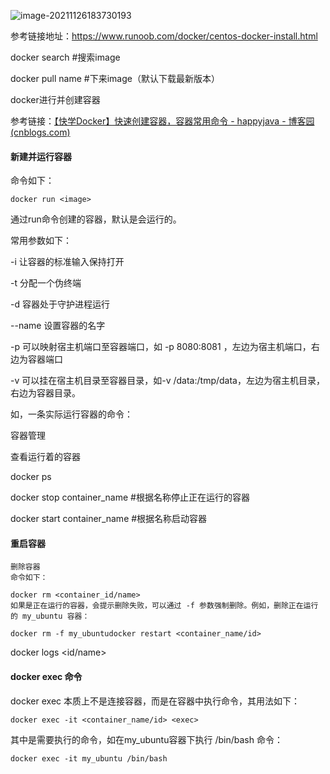 ![image-20211126183730193](C:\Users\e2607\AppData\Roaming\Typora\typora-user-images\image-20211126183730193.png)

参考链接地址：https://www.runoob.com/docker/centos-docker-install.html

docker search #搜索image

docker pull name #下来image（默认下载最新版本）

docker进行并创建容器

参考链接：[【快学Docker】快速创建容器，容器常用命令 - happyjava - 博客园 (cnblogs.com)](https://www.cnblogs.com/happy4java/p/11206853.html)

#### 新建并运行容器

命令如下：

```
docker run <image>
```

通过run命令创建的容器，默认是会运行的。

常用参数如下：

-i 让容器的标准输入保持打开

-t 分配一个伪终端

-d 容器处于守护进程运行

--name 设置容器的名字

-p 可以映射宿主机端口至容器端口，如 -p 8080:8081 ，左边为宿主机端口，右边为容器端口

-v 可以挂在宿主机目录至容器目录，如-v /data:/tmp/data，左边为宿主机目录，右边为容器目录。

如，一条实际运行容器的命令：

容器管理

查看运行着的容器

docker ps 

docker stop container_name #根据名称停止正在运行的容器 

docker start container_name #根据名称启动容器

#### 重启容器

```
删除容器
命令如下：

docker rm <container_id/name>
如果是正在运行的容器，会提示删除失败，可以通过 -f 参数强制删除。例如，删除正在运行的 my_ubuntu 容器：

docker rm -f my_ubuntudocker restart <container_name/id>
```

docker logs <id/name>

#### docker exec 命令

docker exec 本质上不是连接容器，而是在容器中执行命令，其用法如下：

```
docker exec -it <container_name/id> <exec>
```

其中<exec>是需要执行的命令，如在my_ubuntu容器下执行 /bin/bash 命令：

```
docker exec -it my_ubuntu /bin/bash
```

